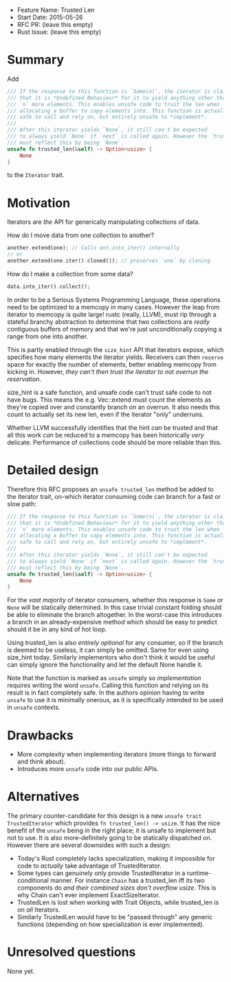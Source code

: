 - Feature Name: Trusted Len
- Start Date: 2015-05-26
- RFC PR: (leave this empty)
- Rust Issue: (leave this empty)

# Summary

Add

```rust
/// If the response to this function is `Some(n)`, the iterator is claiming
/// that it is *Undefined Behaviour* for it to yield anything other than
/// `n` more elements. This enables unsafe code to trust the len when
/// allocating a buffer to copy elements into. This function is actually 100%
/// safe to call and rely on, but entirely unsafe to *implement*.
///
/// After this iterator yields `None`, it still can't be expected
/// to always yield `None` if `next` is called again. However the `trusted_len`
/// must reflect this by being `None`.
unsafe fn trusted_len(&self) -> Option<usize> {
    None
}
```

to the `Iterator` trait.

# Motivation

Iterators are *the* API for generically manipulating collections of
data.

How do I move data from one collection to another?

```rust
another.extend(one); // Calls ont.into_iter() internally
// or
another.extend(one.iter().cloned()); // preserves `one` by cloning
```

How do I make a collection from some data?

```rust
data.into_iter().collect();
```

In order to be a Serious Systems Programming Language, these operations need
to be optimized to a memcopy in many cases. However the leap from iterator to
memcopy is quite large! rustc (really, LLVM), must rip through a stateful
branchy abstraction to determine that two collections are *really* contiguous
buffers of memory and that we're just unconditionally copying a range from one
into another.

This is partly enabled through the `size_hint` API that iterators expose, which
specifies how many elements the iterator yields. Receivers can then `reserve`
space for exactly the number of elements, better enabling memcopy from kicking
in. However, *they can't then trust the iterator to not overrun the reservation*.

size_hint is a safe function, and unsafe code can't trust safe code to not have
bugs. This means the e.g. Vec::extend must count the elements as they're copied
over and constantly branch on an overrun. It also needs this count to actually
set its new len, even if the iterator "only" underruns.

Whether LLVM successfully identifies that the hint *can* be trusted and that all
this work *can* be reduced to a memcopy has been historically *very* delicate.
Performance of collections code should be more reliable than this.

# Detailed design

Therefore this RFC proposes an `unsafe trusted_len` method be added to the
Iterator trait, on-which iterator consuming code can branch for a fast or slow
path:

```rust
/// If the response to this function is `Some(n)`, the iterator is claiming
/// that it is *Undefined Behaviour* for it to yield anything other than
/// `n` more elements. This enables unsafe code to trust the len when
/// allocating a buffer to copy elements into. This function is actually 100%
/// safe to call and rely on, but entirely unsafe to *implement*.
///
/// After this iterator yields `None`, it still can't be expected
/// to always yield `None` if `next` is called again. However the `trusted_len`
/// must reflect this by being `None`.
unsafe fn trusted_len(&self) -> Option<usize> {
    None
}
```


For the *vast majority* of iterator consumers, whether this response is
`Some` or `None` will be statically determined. In this case trivial
constant folding should be able to eliminate the branch altogether. In the
worst-case this introduces a branch in an already-expensive method which should
be easy to predict should it be in any kind of hot loop.

Using trusted_len is also *entirely optional* for any consumer, so if the
branch is deemed to be useless, it can simply be omitted. Same for
even using size_hint today. Similarly implementors who don't think it would
be useful can simply ignore the functionality and let the default None handle
it.

Note that the function is marked as `unsafe` simply so *implementation* requires
writing the word `unsafe`. Calling this function and relying on its result is
in fact completely safe. In the authors opinion having to write `unsafe` to use
it is minimally onerous, as it is specifically intended to be used in `unsafe`
contexts.

# Drawbacks

* More complexity when implementing iterators (more things to forward and think about).
* Introduces more `unsafe` code into our public APIs.

# Alternatives

The primary counter-candidate for this design is a new `unsafe trait TrustedIterator`
which provides `fn trusted_len() -> usize`. It has the nice benefit of the `unsafe`
being in the right place; it is unsafe to implement but not to use. It is also
more-definitely going to be statically dispatched on. However there are several
downsides with such a design:

* Today's Rust completely lacks specialization, making it impossible for code to
*actually* take advantage of TrustedIterator.
* Some types can genuinely only provide TrustedIterator in a runtime-conditional
manner. For instance `Chain` has a trusted_len iff its two components do *and
their combined sizes don't overflow usize*. This is why Chain can't ever implement
ExactSizeIterator.
* TrustedLen is lost when working with Trait Objects, while trusted_len is
on *all* Iterators.
* Similarly TrustedLen would have to be "passed through" any generic functions
(depending on how specialization is ever implemented).

# Unresolved questions

None yet.
